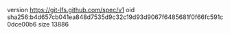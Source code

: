 version https://git-lfs.github.com/spec/v1
oid sha256:b4d657cb041ea848d7535d9c32c19d93d9067f6485681f0f66fc591c0dce00b6
size 13886
